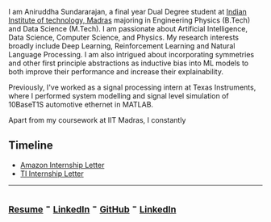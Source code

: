 I am Aniruddha Sundararajan, a final year Dual Degree student at [Indian Institute of technology, Madras](https://www.iitm.ac.in/) majoring in Engineering Physics (B.Tech) and Data Science (M.Tech). I am passionate about Artificial Intelligence, Data Science, Computer Science, and Physics. My research interests broadly include Deep Learning, Reinforcement Learning and Natural Language Processing. I am also intrigued about incorporating symmetries and other first principle abstractions as inductive bias into ML models to both improve their performance and increase their explainability.

Previously, I've worked as a signal processing intern at Texas Instruments, where I performed system modelling and signal level simulation of 10BaseT1S automotive ethernet in MATLAB.


Apart from my coursework at IIT Madras, I constantly 



## Timeline

* [Amazon Internship Letter](amazon_internship_letter.pdf)
* [TI Internship Letter](TI_Internship_letter.pdf)

--------------------------------------------------------------------------------------------
<sub>[Resume](CV.pdf)</sub> - <sub>[LinkedIn](https://www.linkedin.com/in/aniruddha-sundararajan/)</sub> - <sub>[GitHub](https://github.com/s-aniruddha)</sub> -  <sub>[LinkedIn](https://www.linkedin.com/in/aniruddha-sundararajan/)</sub>
--------------------------------------------------------------------------------------------
